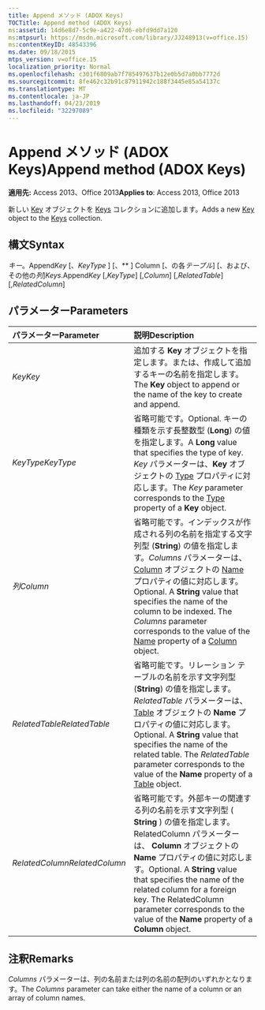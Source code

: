 ```yaml
---
title: Append メソッド (ADOX Keys)
TOCTitle: Append method (ADOX Keys)
ms:assetid: 14d6e8d7-5c9e-a422-47d6-ebfd9dd7a120
ms:mtpsurl: https://msdn.microsoft.com/library/JJ248913(v=office.15)
ms:contentKeyID: 48543396
ms.date: 09/18/2015
mtps_version: v=office.15
localization_priority: Normal
ms.openlocfilehash: c301f6809ab7f785497637b12e0b5d7a0bb7772d
ms.sourcegitcommit: 8fe462c32b91c87911942c188f3445e85a54137c
ms.translationtype: MT
ms.contentlocale: ja-JP
ms.lasthandoff: 04/23/2019
ms.locfileid: "32297089"
---
```

# <a name="append-method-adox-keys"></a><span data-ttu-id="d6566-102">Append メソッド (ADOX Keys)</span><span class="sxs-lookup"><span data-stu-id="d6566-102">Append method (ADOX Keys)</span></span>

<span data-ttu-id="d6566-103">**適用先:** Access 2013、Office 2013</span><span class="sxs-lookup"><span data-stu-id="d6566-103">**Applies to**: Access 2013, Office 2013</span></span>

<span data-ttu-id="d6566-104">新しい [Key](key-object-adox.md) オブジェクトを [Keys](keys-collection-adox.md) コレクションに追加します。</span><span class="sxs-lookup"><span data-stu-id="d6566-104">Adds a new [Key](key-object-adox.md) object to the [Keys](keys-collection-adox.md) collection.</span></span>

## <a name="syntax"></a><span data-ttu-id="d6566-105">構文</span><span class="sxs-lookup"><span data-stu-id="d6566-105">Syntax</span></span>

<span data-ttu-id="d6566-106">*キー*。Append*Key* \[、*KeyType* \] \[、\*\* \] Column \[、の各*テーブル*\] \[、および、その他の*列*\]</span><span class="sxs-lookup"><span data-stu-id="d6566-106">*Keys*.Append*Key* \[,*KeyType*\] \[,*Column*\] \[,*RelatedTable*\] \[,*RelatedColumn*\]</span></span>

## <a name="parameters"></a><span data-ttu-id="d6566-107">パラメーター</span><span class="sxs-lookup"><span data-stu-id="d6566-107">Parameters</span></span>

|<span data-ttu-id="d6566-108">パラメーター</span><span class="sxs-lookup"><span data-stu-id="d6566-108">Parameter</span></span>|<span data-ttu-id="d6566-109">説明</span><span class="sxs-lookup"><span data-stu-id="d6566-109">Description</span></span>|
|:--------|:----------|
|<span data-ttu-id="d6566-110">*Key*</span><span class="sxs-lookup"><span data-stu-id="d6566-110">*Key*</span></span> |<span data-ttu-id="d6566-111">追加する **Key** オブジェクトを指定します。または、作成して追加するキーの名前を指定します。</span><span class="sxs-lookup"><span data-stu-id="d6566-111">The **Key** object to append or the name of the key to create and append.</span></span>|
|<span data-ttu-id="d6566-112">*KeyType*</span><span class="sxs-lookup"><span data-stu-id="d6566-112">*KeyType*</span></span> |<span data-ttu-id="d6566-113">省略可能です。</span><span class="sxs-lookup"><span data-stu-id="d6566-113">Optional.</span></span> <span data-ttu-id="d6566-114">キーの種類を示す長整数型 (**Long**) の値を指定します。</span><span class="sxs-lookup"><span data-stu-id="d6566-114">A **Long** value that specifies the type of key.</span></span> <span data-ttu-id="d6566-115">*Key* パラメーターは、**Key** オブジェクトの [Type](https://docs.microsoft.com/office/vba/access/concepts/miscellaneous/type-property-keyadox) プロパティに対応します。</span><span class="sxs-lookup"><span data-stu-id="d6566-115">The *Key* parameter corresponds to the [Type](https://docs.microsoft.com/office/vba/access/concepts/miscellaneous/type-property-keyadox) property of a **Key** object.</span></span>|
|<span data-ttu-id="d6566-116">*列*</span><span class="sxs-lookup"><span data-stu-id="d6566-116">*Column*</span></span> |<span data-ttu-id="d6566-p102">省略可能です。インデックスが作成される列の名前を指定する文字列型 (**String**) の値を指定します。*Columns* パラメーターは、[Column](column-object-adox.md) オブジェクトの [Name](name-property-adox.md) プロパティの値に対応します。</span><span class="sxs-lookup"><span data-stu-id="d6566-p102">Optional. A **String** value that specifies the name of the column to be indexed. The *Columns* parameter corresponds to the value of the [Name](name-property-adox.md) property of a [Column](column-object-adox.md) object.</span></span>|
|<span data-ttu-id="d6566-120">*RelatedTable*</span><span class="sxs-lookup"><span data-stu-id="d6566-120">*RelatedTable*</span></span> |<span data-ttu-id="d6566-p103">省略可能です。リレーション テーブルの名前を示す文字列型 (**String**) の値を指定します。*RelatedTable* パラメーターは、[Table](table-object-adox.md) オブジェクトの **Name** プロパティの値に対応します。</span><span class="sxs-lookup"><span data-stu-id="d6566-p103">Optional. A **String** value that specifies the name of the related table. The *RelatedTable* parameter corresponds to the value of the **Name** property of a [Table](table-object-adox.md) object.</span></span>|
|<span data-ttu-id="d6566-124">*RelatedColumn*</span><span class="sxs-lookup"><span data-stu-id="d6566-124">*RelatedColumn*</span></span> |<span data-ttu-id="d6566-p104">省略可能です。外部キーの関連する列の名前を示す文字列型 ( **String** ) の値を指定します。RelatedColumn パラメーターは、 **Column** オブジェクトの **Name** プロパティの値に対応します。</span><span class="sxs-lookup"><span data-stu-id="d6566-p104">Optional. A **String** value that specifies the name of the related column for a foreign key. The RelatedColumn parameter corresponds to the value of the **Name** property of a **Column** object.</span></span>|

## <a name="remarks"></a><span data-ttu-id="d6566-128">注釈</span><span class="sxs-lookup"><span data-stu-id="d6566-128">Remarks</span></span>

<span data-ttu-id="d6566-129">*Columns* パラメーターは、列の名前または列の名前の配列のいずれかとなります。</span><span class="sxs-lookup"><span data-stu-id="d6566-129">The *Columns* parameter can take either the name of a column or an array of column names.</span></span>

